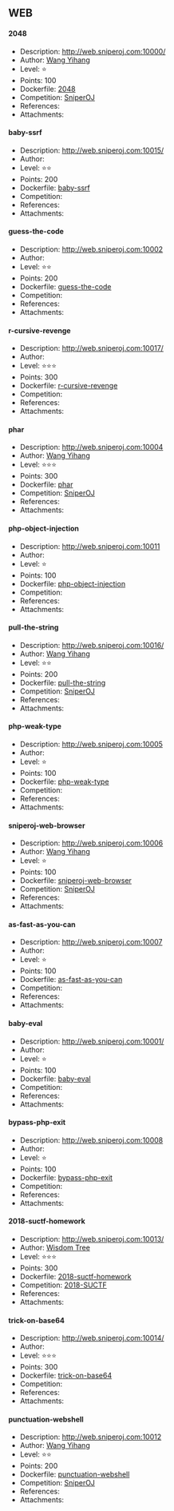 ## WEB

#### 2048  
* Description: http://web.sniperoj.com:10000/  
* Author: [Wang Yihang](https://github.com/wangyihang)  
* Level: :star:  
* Points: 100  
* Dockerfile: [2048](https://github.com/SniperOJ/Challenge-Dockerfiles/tree/master/web/2048)  
* Competition: [SniperOJ](https://github.com/SniperOJ)  
* References:  
* Attachments:  

#### baby-ssrf  
* Description: http://web.sniperoj.com:10015/  
* Author: []()  
* Level: :star::star:  
* Points: 200  
* Dockerfile: [baby-ssrf](https://github.com/SniperOJ/Challenge-Dockerfiles/tree/master/web/baby-ssrf)  
* Competition: []()  
* References:  
* Attachments:  

#### guess-the-code  
* Description: http://web.sniperoj.com:10002  
* Author: []()  
* Level: :star::star:  
* Points: 200  
* Dockerfile: [guess-the-code](https://github.com/SniperOJ/Challenge-Dockerfiles/tree/master/web/guess-the-code)  
* Competition: []()  
* References:  
* Attachments:  

#### r-cursive-revenge  
* Description: http://web.sniperoj.com:10017/  
* Author: []()  
* Level: :star::star::star:  
* Points: 300  
* Dockerfile: [r-cursive-revenge](https://github.com/SniperOJ/Challenge-Dockerfiles/tree/master/web/r-cursive-revenge)  
* Competition: []()  
* References:  
* Attachments:  

#### phar  
* Description: http://web.sniperoj.com:10004  
* Author: [Wang Yihang](https://github.com/wangyihang)  
* Level: :star::star::star:  
* Points: 300  
* Dockerfile: [phar](https://github.com/SniperOJ/Challenge-Dockerfiles/tree/master/web/phar)  
* Competition: [SniperOJ](https://github.com/SniperOJ)  
* References:  
* Attachments:  

#### php-object-injection  
* Description: http://web.sniperoj.com:10011  
* Author: []()  
* Level: :star:  
* Points: 100  
* Dockerfile: [php-object-injection](https://github.com/SniperOJ/Challenge-Dockerfiles/tree/master/web/php-object-injection)  
* Competition: []()  
* References:  
* Attachments:  

#### pull-the-string  
* Description: http://web.sniperoj.com:10016/  
* Author: [Wang Yihang](https://github.com/wangyihang)  
* Level: :star::star:  
* Points: 200  
* Dockerfile: [pull-the-string](https://github.com/SniperOJ/Challenge-Dockerfiles/tree/master/web/pull-the-string)  
* Competition: [SniperOJ](https://github.com/SniperOJ)  
* References:  
* Attachments:  

#### php-weak-type  
* Description: http://web.sniperoj.com:10005  
* Author: []()  
* Level: :star:  
* Points: 100  
* Dockerfile: [php-weak-type](https://github.com/SniperOJ/Challenge-Dockerfiles/tree/master/web/php-weak-type)  
* Competition: []()  
* References:  
* Attachments:  

#### sniperoj-web-browser  
* Description: http://web.sniperoj.com:10006  
* Author: [Wang Yihang](https://github.com/wangyihang)  
* Level: :star:  
* Points: 100  
* Dockerfile: [sniperoj-web-browser](https://github.com/SniperOJ/Challenge-Dockerfiles/tree/master/web/sniperoj-web-browser)  
* Competition: [SniperOJ](https://github.com/SniperOJ)  
* References:  
* Attachments:  

#### as-fast-as-you-can  
* Description: http://web.sniperoj.com:10007  
* Author: []()  
* Level: :star:  
* Points: 100  
* Dockerfile: [as-fast-as-you-can](https://github.com/SniperOJ/Challenge-Dockerfiles/tree/master/web/as-fast-as-you-can)  
* Competition: []()  
* References:  
* Attachments:  

#### baby-eval  
* Description: http://web.sniperoj.com:10001/  
* Author: []()  
* Level: :star:  
* Points: 100  
* Dockerfile: [baby-eval](https://github.com/SniperOJ/Challenge-Dockerfiles/tree/master/web/baby-eval)  
* Competition: []()  
* References:  
* Attachments:  

#### bypass-php-exit  
* Description: http://web.sniperoj.com:10008  
* Author: []()  
* Level: :star:  
* Points: 100  
* Dockerfile: [bypass-php-exit](https://github.com/SniperOJ/Challenge-Dockerfiles/tree/master/web/bypass-php-exit)  
* Competition: []()  
* References:  
* Attachments:  

#### 2018-suctf-homework  
* Description: http://web.sniperoj.com:10013/  
* Author: [Wisdom Tree](https://laworigin.github.io/)  
* Level: :star::star::star:  
* Points: 300  
* Dockerfile: [2018-suctf-homework](https://github.com/SniperOJ/Challenge-Dockerfiles/tree/master/web/2018-suctf-homework)  
* Competition: [2018-SUCTF](http://suctf.xctf.org.cn/)  
* References:  
* Attachments:  

#### trick-on-base64  
* Description: http://web.sniperoj.com:10014/  
* Author: []()  
* Level: :star::star::star:  
* Points: 300  
* Dockerfile: [trick-on-base64](https://github.com/SniperOJ/Challenge-Dockerfiles/tree/master/web/trick-on-base64)  
* Competition: []()  
* References:  
* Attachments:  

#### punctuation-webshell  
* Description: http://web.sniperoj.com:10012  
* Author: [Wang Yihang](https://github.com/wangyihang)  
* Level: :star::star:  
* Points: 200  
* Dockerfile: [punctuation-webshell](https://github.com/SniperOJ/Challenge-Dockerfiles/tree/master/web/punctuation-webshell)  
* Competition: [SniperOJ](https://github.com/SniperOJ)  
* References:  
* Attachments:  

